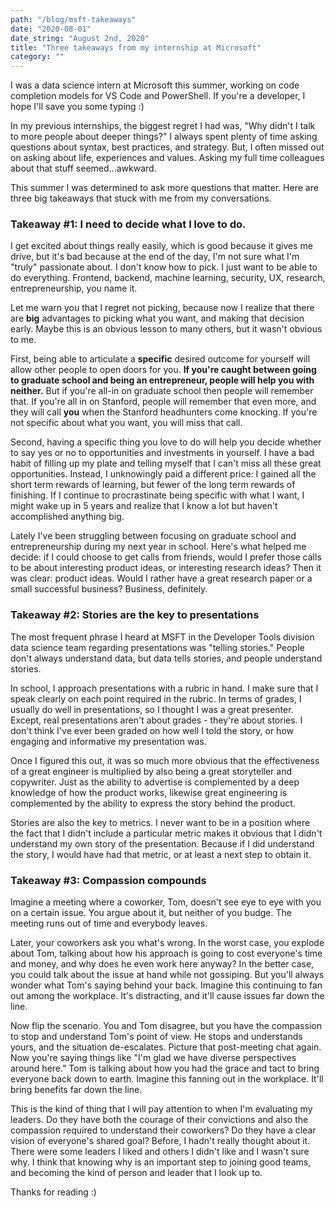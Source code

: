 ```yaml
---
path: "/blog/msft-takeaways"
date: "2020-08-01"
date_string: "August 2nd, 2020"
title: "Three takeaways from my internship at Microsoft"
category: ""
--- 
```

I was a data science intern at Microsoft this summer, working on code completion models for VS Code and PowerShell.  If you're a developer, I hope I'll save you some typing :)

In my previous internships, the biggest regret I had was, "Why didn't I talk to more people about deeper things?"  I always spent plenty of time asking questions about syntax, best practices, and strategy.  But, I often missed out on asking about life, experiences and values.  Asking my full time colleagues about that stuff seemed...awkward.

This summer I was determined to ask more questions that matter.  Here are three big takeaways that stuck with me from my conversations.

### Takeaway #1: I need to decide what I love to do.
I get excited about things really easily, which is good because it gives me drive, but it's bad because at the end of the day, I'm not sure what I'm "truly" passionate about.  I don't know how to pick.  I just want to be able to do everything.  Frontend, backend, machine learning, security, UX, research, entrepreneurship, you name it.

Let me warn you that I regret not picking, because now I realize that there are <b>big</b> advantages to picking what you want, and making that decision early.  Maybe this is an obvious lesson to many others, but it wasn't obvious to me.

First, being able to articulate a <b>specific</b> desired outcome for yourself will allow other people to open doors for you.  <b>If you're caught between going to graduate school and being an entrepreneur, people will help you with neither.</b>
But if you're all-in on graduate school then people will remember that.  If you're all in on Stanford, people will remember that even more, and they will call <b>you</b> when the Stanford headhunters come knocking.  If you're not specific about what you want, you will miss that call.

Second, having a specific thing you love to do will help you decide whether to say yes or no to opportunities and investments in yourself.  I have a bad habit of filling up my plate and telling myself that I can't miss all these great opportunities.  Instead, I unknowingly paid a different price: I gained all the short term rewards of learning, but fewer of the long term rewards of finishing.  If I continue to procrastinate being specific with what I want, I might wake up in 5 years and realize that I know a lot but haven't accomplished anything big.

Lately I've been struggling between focusing on graduate school and entrepreneurship during my next year in school.  Here's what helped me decide: if I could choose to get calls from friends, would I prefer those calls to be about interesting product ideas, or interesting research ideas?  Then it was clear: product ideas.  Would I rather have a great research paper or a small successful business?  Business, definitely.  

### Takeaway #2: Stories are the key to presentations
The most frequent phrase I heard at MSFT in the Developer Tools division data science team regarding presentations was "telling stories."  People don't always understand data, but data tells stories, and people understand stories.

In school, I approach presentations with a rubric in hand.  I make sure that I speak clearly on each point required in the rubric.  In terms of grades, I usually do well in presentations, so I thought I was a great presenter.
Except, real presentations aren't about grades - they're about stories.  I don't think I've ever been graded on how well I told the story, or how engaging and informative my presentation was.

Once I figured this out, it was so much more obvious that the effectiveness of a great engineer is multiplied by also being a great storyteller and copywriter.  Just as the ability to advertise is complemented by a deep knowledge of how the product works, likewise great engineering is complemented by the ability to express the story behind the product.

Stories are also the key to metrics.  I never want to be in a position where the fact that I didn't include a particular metric makes it obvious that I didn't understand my own story of the presentation.  Because if I did understand the story, I would have had that metric, or at least a next step to obtain it.

### Takeaway #3: Compassion compounds
Imagine a meeting where a coworker, Tom, doesn't see eye to eye with you on a certain issue.  You argue about it, but neither of you budge.  The meeting runs out of time and everybody leaves.

Later, your coworkers ask you what's wrong.  In the worst case, you explode about Tom, talking about how his approach is going to cost everyone's time and money, and why does he even work here anyway?  In the better case, you could talk about the issue at hand while not gossiping.  But you'll always wonder what Tom's saying behind your back.  Imagine this continuing to fan out among the workplace.  It's distracting, and it'll cause issues far down the line.

Now flip the scenario.  You and Tom disagree, but you have the compassion to stop and understand Tom's point of view.  He stops and understands yours, and the situation de-escalates.  Picture that post-meeting chat again.  Now you're saying things like "I'm glad we have diverse perspectives around here."  Tom is talking about how you had the grace and tact to bring everyone back down to earth.  Imagine this fanning out in the workplace.  It'll bring benefits far down the line.

This is the kind of thing that I will pay attention to when I'm evaluating my leaders.  Do they have both the courage of their convictions and also the compassion required to understand their coworkers?  Do they have a clear vision of everyone's shared goal?  Before, I hadn't really thought about it.  There were some leaders I liked and others I didn't like and I wasn't sure why.  I think that knowing why is an important step to joining good teams, and becoming the kind of person and leader that I look up to.

Thanks for reading :)